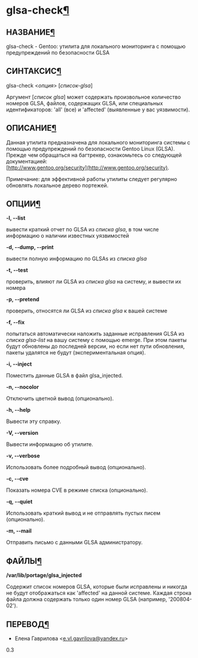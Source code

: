 # glsa-check[¶](#glsa-check)

## НАЗВАНИЕ[¶](#НАЗВАНИЕ)
glsa-check - Gentoo: утилита для локального мониторинга с помощью предупреждений по безопасности GLSA 

## СИНТАКСИС[¶](#СИНТАКСИС)

glsa-check <_опция_\> \[_список-glsa_\]

Аргумент \[_список glsa_\] может содержать произвольное количество номеров GLSA, файлов, содержащих GLSA, или специальных идентификаторов: 'all' (все) и 'affected' (выявленные у вас уязвимости).

## ОПИСАНИЕ[¶](#ОПИСАНИЕ)

Данная утилита предназначена для локального мониторинга системы с помощью предупреждений по безопасности Gentoo Linux (GLSA). Прежде чем обращаться на багтрекер, ознакомьтесь со следующей документацией:   
[http://www.gentoo.org/security](http://www.gentoo.org/security).

Примечание: для эффективной работы утилиты следует регулярно обновлять локальное дерево портежей.

## ОПЦИИ[¶](#ОПЦИИ)

**-l, --list**

вывести краткий отчет по GLSA из _списка glsa_, в том числе информацию о наличии известных уязвимостей

**-d, --dump, --print**

вывести полную информацию по GLSAs из _списка glsa_

**-t, --test**

проверить, влияют ли GLSA из _списка glsa_ на систему, и вывести их номера

**-p, --pretend**

проверить, относятся ли GLSA из _списка glsa_ к вашей системе

**-f, --fix**

попытаться автоматически наложить заданные исправления GLSA из _списка glsa-list_ на вашу систему с помощью emerge. При этом пакеты будут обновлены до последней версии, но если нет пути обновления, пакеты удалятся не будут (экспериментальная опция).

**-i, --inject**

Поместить данные GLSA в файл glsa\_injected.

**-n, --nocolor**

Отключить цветной вывод (опционально).

**-h, --help**

Вывести эту справку.

**-V, --version**

Вывести информацию об утилите.

**-v, --verbose**

Использовать более подробный вывод (опционально).

**-c, --cve**

Показать номера CVE в режиме списка (опционально).

**-q, --quiet**

Использовать краткий вывод и не отправлять пустых писем (опционально).

**-m, --mail**

Отправить письмо с данными GLSA администратору.

## ФАЙЛЫ[¶](#ФАЙЛЫ)

**/var/lib/portage/glsa\_injected**

Содержит список номеров GLSA, которые были исправлены и никогда не будут отображаться как 'affected' на данной системе. Каждая строка файла должна содержать только один номер GLSA (например, '200804-02').

## ПЕРЕВОД[¶](#ПЕРЕВОД)

* Елена Гаврилова <[e.vl.gavrilova@yandex.ru](mailto:e.vl.gavrilova@yandex.ru)\>

  
0.3